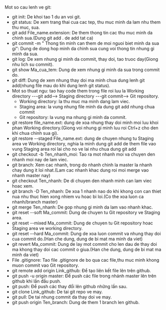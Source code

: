 Mot so cau lenh ve git:
- git init: De khoi tao 1 du an voi git.
- git status: De xem trang thai cua cac tep, thu muc minh da lam nhu them thu muc, sua.
- git add File_name.extension: De them thong tin cac thu muc minh da chinh sua.(Dung git add . de add tat ca)
- git commit -m " Thong tin minh can them de moi nguoi biet minh da sua gi": Dung de dong hop minh da chinh sua cung voi thong tin nhung gi minh da sua.
- git log: De xem nhung gi minh da commit, thay doi, tao truoc day(Giong nhu lich su commit).
- git show Ma_cua_tem: Dung de xem nhung gi minh da sua trong commit do.
- git diff: Dung de xem nhung thay doi ma minh chua dung lenh git add(nhung file mau do khi dung lenh git status).
- Mot so thuat ngu: tao hay code them trong file roi luu la Working directory ---git add--> Staging directory ---git commit--> Git repository.
	+ Working directory: la thu muc ma minh dang lam viec.
	+ Staging area: la vung nhung file minh da dung git add nhung chua commit
	+ Git repository: la vung ma nhung gi minh da commit.
- git restore file_name.ext: dung de xoa nhung thay doi minh moi luu khoi phan Working directory.(Giong voi nhung gi minh luu roi Ctrl+z cho den khi chua chinh sua gi).
- git restore --staged File_name.ext: dung de chuyen nhung tu Staging area ve Working directory, nghia la minh dung git add de them file vao vung Staging area roi lai cho no ve lai nhu chua dung git add
- git checkout -b Ten_nhanh_moi: Tao ra mot nhanh moi va chuyen den nhanh moi nay de lam viec.
- git branch: Xem cac nhanh, trong do nhanh chinh la master la nhanh chay dung it loi nhat.(Lam cac nhanh khac dung roi moi merge vao nhanh master nay)
- git checkout Ten_nhanh: De di chuyen den nhanh minh can lam viec hoac xem.
- git branch -D Ten_nhanh: De xoa 1 nhanh nao do khi khong con can thiet nua nhu thuc hien xong nhiem vu hoac bi loi.(Co the xoa luon ca nhanh/branch master)
- git merge Ten_nhanh: De gop nhung gi minh da lam vao nhanh khac.
- git reset --soft Ma_commit: Dung de chuyen tu Git repository ve Staging area.
- git reset --mixed Ma_commit: Dung de chuyen tu Git repository hoac Staging area ve working directory.
- git reset --hard Ma_commit: Dung de xoa luon commit va nhung thay doi cua commit do.(Han che dung, dung de bi mat ma minh da viet)
- git revert Ma_commit: Dung de lay mot commit cho len dau de thay doi ma khong thay doi cac commit o giua.(Han che dung, dung de bi mat ma minh da viet)
- File .gitignore: Tao file .gitignore de bo qua cac file,thu muc minh khong muon commit vao Git repository.
- git remote add origin Link_github: Để tạo liên kết file lên trên github.
- git push -u origin master: Để push các file trong nhánh master lên trên github khi lần đầu push.
- git push: Để push các thay đổi lên github những lần sau.
- git clone Link_github: De tai git repo ve may.
- git pull: De tai nhung commit da thay doi ve may.
- git push origin Ten_branch: Dung de them 1 branch len github.
